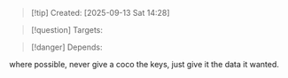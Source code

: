 
>[!tip] Created: [2025-09-13 Sat 14:28]

>[!question] Targets: 

>[!danger] Depends: 

where possible, never give a coco the keys, just give it the data it wanted.